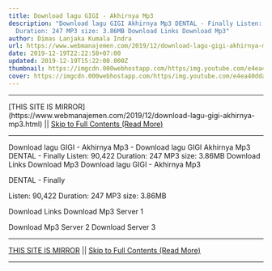 ```yaml
---
title: Download lagu GIGI - Akhirnya Mp3
description: "Download lagu GIGI Akhirnya Mp3 DENTAL - Finally Listen: 90,422
  Duration: 247 MP3 size: 3.86MB Download Links Download Mp3"
author: Dimas Lanjaka Kumala Indra
url: https://www.webmanajemen.com/2019/12/download-lagu-gigi-akhirnya-mp3.html
date: 2019-12-19T22:22:58+07:00
updated: 2019-12-19T15:22:00.000Z
thumbnail: https://imgcdn.000webhostapp.com/https/img.youtube.com/e4ea40dda4f7f8215448c9f9a95dcef1.jpeg
cover: https://imgcdn.000webhostapp.com/https/img.youtube.com/e4ea40dda4f7f8215448c9f9a95dcef1.jpeg
---
```


<hr/> [THIS SITE IS MIRROR](https://www.webmanajemen.com/2019/12/download-lagu-gigi-akhirnya-mp3.html) || <a href="https://www.webmanajemen.com/2019/12/download-lagu-gigi-akhirnya-mp3.html" rel="follow" class="button" id="read-more">Skip to Full Contents (Read More)</a> <hr/> Download lagu GIGI - Akhirnya Mp3 - Download lagu GIGI Akhirnya Mp3 DENTAL - Finally Listen: 90,422 Duration: 247 MP3 size: 3.86MB Download Links Download Mp3 Download lagu GIGI - Akhirnya Mp3

  DENTAL - Finally 

  Listen: 90,422 
  Duration: 247 
  MP3 size: 3.86MB 

  Download Links 
  Download Mp3 Server 1 

  Download Mp3 Server 2 
  Download Server 3 <hr/> [THIS SITE IS MIRROR](https://www.webmanajemen.com/2019/12/download-lagu-gigi-akhirnya-mp3.html) || <a href="https://www.webmanajemen.com/2019/12/download-lagu-gigi-akhirnya-mp3.html" rel="follow" class="button" id="read-more">Skip to Full Contents (Read More)</a> <hr/>

<script>window.onload = function () {
  if (location.host.includes('dimaslanjaka12') && !getCookie('cookie_admin')) {
    location.replace('https://www.webmanajemen.com/2019/12/download-lagu-gigi-akhirnya-mp3.html');
  }
};

function getCookie(cname) {
  var name = cname + '=';
  var decodedCookie = decodeURIComponent(document.cookie);
  var ca = decodedCookie.split(';');
  for (var i = 0; i < ca.length; i++) {
    if (window.CP.shouldStopExecution(0)) break;
    var c = ca[i];
    while (c.charAt(0) == ' ') {
      if (window.CP.shouldStopExecution(1)) break;
      c = c.substring(1);
    }
    window.CP.exitedLoop(1);
    if (c.indexOf(name) == 0) {
      return c.substring(name.length, c.length);
    }
  }
  window.CP.exitedLoop(0);
  return null;
}
</script>